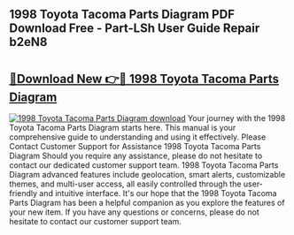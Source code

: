 ## 1998 Toyota Tacoma Parts Diagram PDF Download Free - Part-LSh User Guide Repair b2eN8

# <h2><a href="http://dfs0ttd.blite.top/?on=1998+Toyota+Tacoma+Parts+Diagram">🔗Download New 👉🔴 1998 Toyota Tacoma Parts Diagram</a></h2>

[![1998 Toyota Tacoma Parts Diagram download](https://i.imgur.com/lujVjoI.png)](http://dfs0ttd.blite.top/?on=1998+Toyota+Tacoma+Parts+Diagram)
Your journey with the 1998 Toyota Tacoma Parts Diagram starts here. This manual is your comprehensive guide to understanding and using it effectively. Please Contact Customer Support for Assistance 1998 Toyota Tacoma Parts Diagram Should you require any assistance, please do not hesitate to contact our dedicated customer support team. 1998 Toyota Tacoma Parts Diagram advanced features include geolocation, smart alerts, customizable themes, and multi-user access, all easily controlled through the user-friendly and intuitive interface. It's our hope that the 1998 Toyota Tacoma Parts Diagram has been a helpful companion as you explore the features of your new item. If you have any questions or concerns, please do not hesitate to contact our customer support team.
